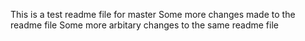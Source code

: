 This is a test readme file for master
Some more changes made to the readme file
Some more arbitary changes to the same readme file

